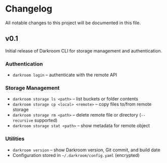 # Changelog

All notable changes to this project will be documented in this file.


## v0.1

Initial release of Darkroom CLI for storage management and authentication.

### Authentication
- `darkroom login` – authenticate with the remote API

### Storage Management
- `darkroom storage ls <path>` – list buckets or folder contents
- `darkroom storage cp <local> <remote>` – copy files to/from remote storage
- `darkroom storage rm <path>` – delete remote file or directory (`--recursive` supported)
- `darkroom storage stat <path>` – show metadata for remote object

### Utilities
- `darkroom version` – show Darkroom version, Git commit, and build date
- Configuration stored in `~/.darkroom/config.yaml` (encrypted)

